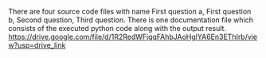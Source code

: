 There are four source code files with name First question a, First question b, Second question, Third question.
There is one documentation file which consists of the executed python code along with the output result.
https://drive.google.com/file/d/1R2RedWFjqqFAhbJAoHglYA6En3EThIrb/view?usp=drive_link
